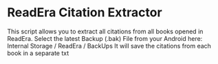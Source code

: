 # ReadEra Citation Extractor
This script allows you to extract all citations from all books opened in ReadEra.
Select the latest Backup (.bak) File from your Android here: Internal Storage / ReadEra / BackUps
It will save the citations from each book in a separate txt
